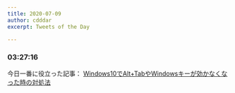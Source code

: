 ```yaml
---
title: 2020-07-09
author: cdddar
excerpt: Tweets of the Day

---
```


### 03:27:16

今日一番に役立った記事：
[Windows10でAlt+TabやWindowsキーが効かなくなった時の対処法](https://g4rds.jp/pc/windows10-alttab-windows-dont-work/)

